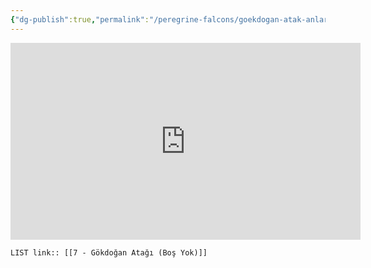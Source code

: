 ```yaml
---
{"dg-publish":true,"permalink":"/peregrine-falcons/goekdogan-atak-anlari-0/7-goekdogan-atagi-bos-yok/"}
---
```


<iframe width="560" height="315" src="https://www.youtube.com/embed/anaI8BMAbRc?si=ABQrSwjIlRZdiw_r" title="YouTube video player" frameborder="0" allow="accelerometer; autoplay; clipboard-write; encrypted-media; gyroscope; picture-in-picture; web-share" referrerpolicy="strict-origin-when-cross-origin" allowfullscreen></iframe>

`LIST link:: [[7 - Gökdoğan Atağı (Boş Yok)]] `